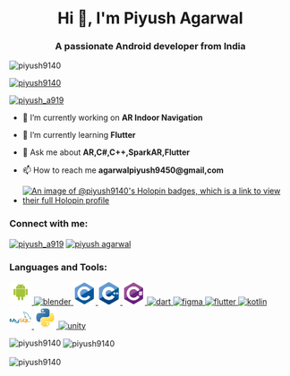 <h1 align="center">Hi 👋, I'm Piyush Agarwal</h1>
<h3 align="center">A passionate Android developer from India</h3>

<p align="left"> <img src="https://komarev.com/ghpvc/?username=piyush9140&label=Profile%20views&color=0e75b6&style=flat" alt="piyush9140" /> </p>

<p align="left"> <a href="https://github.com/ryo-ma/github-profile-trophy"><img src="https://github-profile-trophy.vercel.app/?username=piyush9140" alt="piyush9140" /></a> </p>

<p align="left"> <a href="https://twitter.com/piyush_a919" target="blank"><img src="https://img.shields.io/twitter/follow/piyush_a919?logo=twitter&style=for-the-badge" alt="piyush_a919" /></a> </p>

- 🔭 I’m currently working on **AR Indoor Navigation**

- 🌱 I’m currently learning **Flutter**

- 💬 Ask me about **AR,C#,C++,SparkAR,Flutter**

- 📫 How to reach me **agarwalpiyush9450@gmail,com**
- [![An image of @piyush9140's Holopin badges, which is a link to view their full Holopin profile](https://holopin.me/piyush9140)](https://holopin.io/@piyush9140)

<h3 align="left">Connect with me:</h3>
<p align="left">
<a href="https://twitter.com/piyush_a919" target="blank"><img align="center" src="https://raw.githubusercontent.com/rahuldkjain/github-profile-readme-generator/master/src/images/icons/Social/twitter.svg" alt="piyush_a919" height="30" width="40" /></a>
<a href="https://linkedin.com/in/piyush agarwal" target="blank"><img align="center" src="https://raw.githubusercontent.com/rahuldkjain/github-profile-readme-generator/master/src/images/icons/Social/linked-in-alt.svg" alt="piyush agarwal" height="30" width="40" /></a>
</p>

<h3 align="left">Languages and Tools:</h3>
<p align="left"> <a href="https://developer.android.com" target="_blank" rel="noreferrer"> <img src="https://raw.githubusercontent.com/devicons/devicon/master/icons/android/android-original-wordmark.svg" alt="android" width="40" height="40"/> </a> <a href="https://www.blender.org/" target="_blank" rel="noreferrer"> <img src="https://download.blender.org/branding/community/blender_community_badge_white.svg" alt="blender" width="40" height="40"/> </a> <a href="https://www.cprogramming.com/" target="_blank" rel="noreferrer"> <img src="https://raw.githubusercontent.com/devicons/devicon/master/icons/c/c-original.svg" alt="c" width="40" height="40"/> </a> <a href="https://www.w3schools.com/cpp/" target="_blank" rel="noreferrer"> <img src="https://raw.githubusercontent.com/devicons/devicon/master/icons/cplusplus/cplusplus-original.svg" alt="cplusplus" width="40" height="40"/> </a> <a href="https://www.w3schools.com/cs/" target="_blank" rel="noreferrer"> <img src="https://raw.githubusercontent.com/devicons/devicon/master/icons/csharp/csharp-original.svg" alt="csharp" width="40" height="40"/> </a> <a href="https://dart.dev" target="_blank" rel="noreferrer"> <img src="https://www.vectorlogo.zone/logos/dartlang/dartlang-icon.svg" alt="dart" width="40" height="40"/> </a> <a href="https://www.figma.com/" target="_blank" rel="noreferrer"> <img src="https://www.vectorlogo.zone/logos/figma/figma-icon.svg" alt="figma" width="40" height="40"/> </a> <a href="https://flutter.dev" target="_blank" rel="noreferrer"> <img src="https://www.vectorlogo.zone/logos/flutterio/flutterio-icon.svg" alt="flutter" width="40" height="40"/> </a> <a href="https://kotlinlang.org" target="_blank" rel="noreferrer"> <img src="https://www.vectorlogo.zone/logos/kotlinlang/kotlinlang-icon.svg" alt="kotlin" width="40" height="40"/> </a> <a href="https://www.mysql.com/" target="_blank" rel="noreferrer"> <img src="https://raw.githubusercontent.com/devicons/devicon/master/icons/mysql/mysql-original-wordmark.svg" alt="mysql" width="40" height="40"/> </a> <a href="https://www.python.org" target="_blank" rel="noreferrer"> <img src="https://raw.githubusercontent.com/devicons/devicon/master/icons/python/python-original.svg" alt="python" width="40" height="40"/> </a> <a href="https://unity.com/" target="_blank" rel="noreferrer"> <img src="https://www.vectorlogo.zone/logos/unity3d/unity3d-icon.svg" alt="unity" width="40" height="40"/> </a> </p>

<p><img align="left" src="https://github-readme-stats.vercel.app/api/top-langs?username=piyush9140&show_icons=true&locale=en&layout=compact" alt="piyush9140" /></p>

<p>&nbsp;<img align="center" src="https://github-readme-stats.vercel.app/api?username=piyush9140&show_icons=true&locale=en" alt="piyush9140" /></p>

<p><img align="center" src="https://github-readme-streak-stats.herokuapp.com/?user=piyush9140&" alt="piyush9140" /></p>
